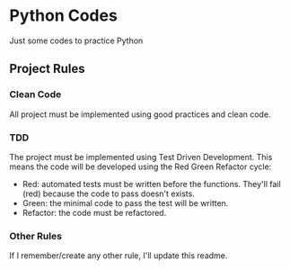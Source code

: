 # Python Codes

Just some codes to practice Python

## Project Rules

### Clean Code

All project must be implemented using good practices and clean code.

### TDD

The project must be implemented using Test Driven Development. This means the code will be developed using the Red Green Refactor cycle:

- Red: automated tests must be written before the functions. They'll fail (red) because the code to pass doesn't exists.
- Green: the minimal code to pass the test will be written.
- Refactor: the code must be refactored.

### Other Rules

If I remember/create any other rule, I'll update this readme.
